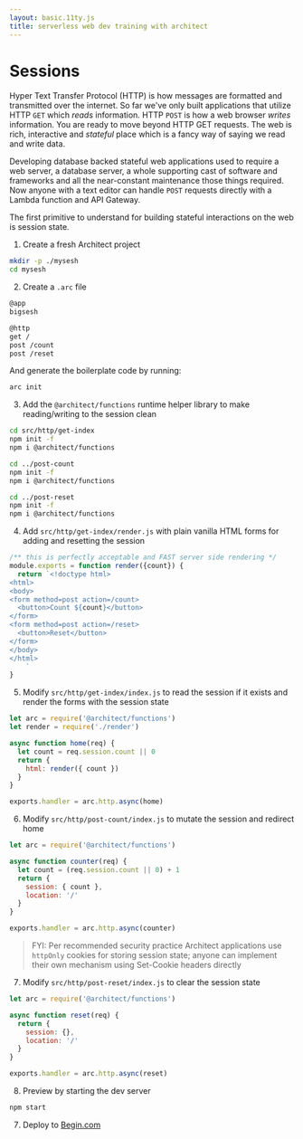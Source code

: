 ```yaml
---
layout: basic.11ty.js
title: serverless web dev training with architect
---
```


# Sessions

Hyper Text Transfer Protocol (HTTP) is how messages are formatted and transmitted over the internet. So far we've only built applications that utilize HTTP `GET` which *reads* information. HTTP `POST` is how a web browser _writes_ information. You are ready to move beyond HTTP GET requests. The web is rich, interactive and _stateful_ place which is a fancy way of saying we read and write data. 

Developing database backed stateful web applications used to require a web server, a database server, a whole supporting cast of software and frameworks and all the near-constant maintenance those things required. Now anyone with a text editor can handle `POST` requests directly with a Lambda function and API Gateway.

The first primitive to understand for building stateful interactions on the web is session state. 

1. Create a fresh Architect project

```bash
mkdir -p ./mysesh
cd mysesh
```

2. Create a `.arc` file

```bash
@app
bigsesh

@http
get /
post /count
post /reset
```

And generate the boilerplate code by running:

```bash
arc init
```

3. Add the `@architect/functions` runtime helper library to make reading/writing to the session clean

```bash
cd src/http/get-index
npm init -f
npm i @architect/functions

cd ../post-count
npm init -f
npm i @architect/functions

cd ../post-reset
npm init -f
npm i @architect/functions
```

4. Add `src/http/get-index/render.js` with plain vanilla HTML forms for adding and resetting the session

```javascript
/** this is perfectly acceptable and FAST server side rendering */
module.exports = function render({count}) {
  return `<!doctype html>
<html>
<body>
<form method=post action=/count>
  <button>Count ${count}</button>
</form>
<form method=post action=/reset>
  <button>Reset</button>
</form>
</body>
</html>
    `
}
```

5. Modify `src/http/get-index/index.js` to read the session if it exists and render the forms with the session state

```javascript
let arc = require('@architect/functions')
let render = require('./render')

async function home(req) {
  let count = req.session.count || 0
  return {
    html: render({ count })
  }
}

exports.handler = arc.http.async(home)
```

6. Modify `src/http/post-count/index.js` to mutate the session and redirect home


```javascript
let arc = require('@architect/functions')

async function counter(req) {
  let count = (req.session.count || 0) + 1
  return {
    session: { count },
    location: '/'
  }
}

exports.handler = arc.http.async(counter)
```

> FYI: Per recommended security practice Architect applications use `httpOnly` cookies for storing session state; anyone can implement their own mechanism using Set-Cookie headers directly

7. Modify `src/http/post-reset/index.js` to clear the session state

```javascript
let arc = require('@architect/functions')

async function reset(req) {
  return {
    session: {},
    location: '/'
  }
}

exports.handler = arc.http.async(reset)
```

8. Preview by starting the dev server

```bash
npm start
```

7. Deploy to [Begin.com](https://begin.com)
